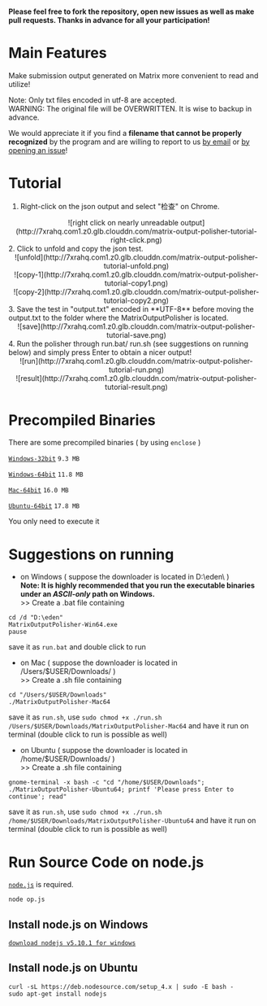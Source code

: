 #### Please feel free to fork the repository, open new issues as well as make pull requests. Thanks in advance for all your participation!


# Main Features
Make submission output generated on Matrix more convenient to read and utilize!

Note: Only txt files encoded in utf-8 are accepted.  
WARNING: The original file will be OVERWRITTEN. It is wise to backup in advance.

We would appreciate it if you find a **filename that cannot be properly recognized** by the program and are willing to report to us [by email](mailto:yxshw55@qq.com) or [by opening an issue](https://github.com/Mensu/Matrix-Output-Polisher/issues/new)!

# Tutorial

1. Right-click on the json output and select "检查" on Chrome.  
<center>![right click on nearly unreadable output](http://7xrahq.com1.z0.glb.clouddn.com/matrix-output-polisher-tutorial-right-click.png)</center>
2. Click to unfold and copy the json test.  
<center>![unfold](http://7xrahq.com1.z0.glb.clouddn.com/matrix-output-polisher-tutorial-unfold.png)</center>
<center>![copy-1](http://7xrahq.com1.z0.glb.clouddn.com/matrix-output-polisher-tutorial-copy1.png)</center>
<center>![copy-2](http://7xrahq.com1.z0.glb.clouddn.com/matrix-output-polisher-tutorial-copy2.png)</center>
3. Save the test in "output.txt" encoded in **UTF-8** before moving the output.txt to the folder where the MatrixOutputPolisher is located.  
<center>![save](http://7xrahq.com1.z0.glb.clouddn.com/matrix-output-polisher-tutorial-save.png)</center>
4. Run the polisher through run.bat/ run.sh (see suggestions on running below) and simply press Enter to obtain a nicer output!  
<center>![run](http://7xrahq.com1.z0.glb.clouddn.com/matrix-output-polisher-tutorial-run.png)</center>
<center>![result](http://7xrahq.com1.z0.glb.clouddn.com/matrix-output-polisher-tutorial-result.png)</center>


# Precompiled Binaries

There are some precompiled binaries ( by using ``enclose`` )

[``Windows-32bit``](https://github.com/Mensu/matrix-output-polisher/releases/download/v0.1-alpha/MatrixOutputPolisher-Win32.exe)
``9.3 MB``

[``Windows-64bit``](https://github.com/Mensu/matrix-output-polisher/releases/download/v0.1-alpha/MatrixOutputPolisher-Win64.exe)
``11.8 MB``

[``Mac-64bit``](https://github.com/Mensu/matrix-output-polisher/releases/download/v0.1-alpha/MatrixOutputPolisher-Mac64)
``16.0 MB``

[``Ubuntu-64bit``](https://github.com/Mensu/matrix-output-polisher/releases/download/v0.1-alpha/MatrixOutputPolisher-Ubuntu64)
``17.8 MB``

You only need to execute it

# Suggestions on running

- on Windows ( suppose the downloader is located in D:\eden\ )  
 **Note: It is highly recommended that you run the executable binaries under an *ASCII-only* path on Windows.**  
\>\> Create a .bat file containing
 
~~~
cd /d "D:\eden"
MatrixOutputPolisher-Win64.exe
pause
~~~
save it as ``run.bat`` and double click to run

- on Mac ( suppose the downloader is located in /Users/$USER/Downloads/ )  
\>\> Create a .sh file containing

~~~
cd "/Users/$USER/Downloads"
./MatrixOutputPolisher-Mac64
~~~
save it as ``run.sh``, use ``sudo chmod +x ./run.sh /Users/$USER/Downloads/MatrixOutputPolisher-Mac64`` and have it run on terminal (double click to run is possible as well)  

- on Ubuntu ( suppose the downloader is located in /home/$USER/Downloads/ )  
\>\> Create a .sh file containing

~~~
gnome-terminal -x bash -c "cd "/home/$USER/Downloads"; ./MatrixOutputPolisher-Ubuntu64; printf 'Please press Enter to continue'; read"
~~~
save it as ``run.sh``, use ``sudo chmod +x ./run.sh /home/$USER/Downloads/MatrixOutputPolisher-Ubuntu64`` and have it run on terminal (double click to run is possible as well)  

# Run Source Code on node.js

[``node.js``](https://nodejs.org/en/) is required.

~~~
node op.js
~~~

## Install node.js on Windows

[``download nodejs v5.10.1 for windows``](https://nodejs.org/dist/v5.10.1/node-v5.10.1-x64.msi)

## Install node.js on Ubuntu

~~~
curl -sL https://deb.nodesource.com/setup_4.x | sudo -E bash -
sudo apt-get install nodejs
~~~

